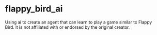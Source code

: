 # flappy_bird_ai
Using ai to create an agent that can learn to play a game similar to Flappy Bird. It is not affiliated with or endorsed by the original creator.
